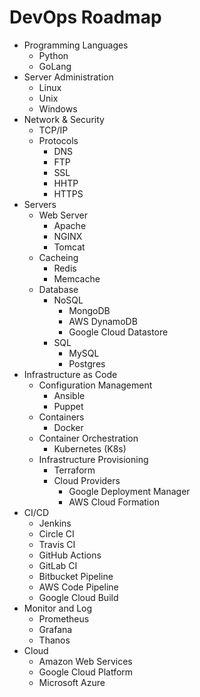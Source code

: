 # DevOps Roadmap

* Programming Languages
  * Python
  * GoLang
* Server Administration
  * Linux
  * Unix
  * Windows
* Network & Security
  * TCP/IP
  * Protocols
    * DNS
    * FTP
    * SSL
    * HHTP
    * HTTPS
* Servers
  * Web Server
    * Apache
    * NGINX
    * Tomcat
  * Cacheing
    * Redis
    * Memcache
  * Database
    * NoSQL
      * MongoDB
      * AWS DynamoDB
      * Google Cloud Datastore
    * SQL
      * MySQL
      * Postgres
* Infrastructure as Code
  * Configuration Management
    * Ansible
    * Puppet
  * Containers
    * Docker
  * Container Orchestration
    * Kubernetes \(K8s\)
  * Infrastructure Provisioning
    * Terraform
    * Cloud Providers
      * Google Deployment Manager
      * AWS Cloud Formation
* CI/CD
  * Jenkins
  * Circle CI
  * Travis CI
  * GitHub Actions
  * GitLab CI
  * Bitbucket Pipeline
  * AWS Code Pipeline
  * Google Cloud Build
* Monitor and Log
  * Prometheus
  * Grafana
  * Thanos
* Cloud
  * Amazon Web Services
  * Google Cloud Platform
  * Microsoft Azure

